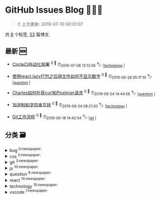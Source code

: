 
# GitHub Issues Blog :tada::tada::tada:
    
> :alarm_clock: 上次更新: 2019-07-10 00:01:07
    
共 [8](https://github.com/xuya227939/blog/labels) 个标签, [53](https://github.com/xuya227939/blog/issues) 篇博文.
## 最新 :new: 
- [CircleCI自动化部署](https://github.com/xuya227939/blog/issues/68) <sup>0 :speech_balloon:</sup>  			 :alarm_clock:<sub>2019-07-08 13:13:56</sub> 
 :label: 	<sub>|</sub><sub>[technology](https://github.com/xuya227939/blog/labels/technology)	|	</sub>

- [使用react.lazy打包之后得文件如何不显示数字](https://github.com/xuya227939/blog/issues/67) <sup>0 :speech_balloon:</sup>  			 :alarm_clock:<sub>2019-06-28 05:17:10</sub> 
 :label: 	<sub>|</sub><sub>[question](https://github.com/xuya227939/blog/labels/question)	|	</sub>

- [Charles如何扑获curl和Postman请求](https://github.com/xuya227939/blog/issues/66) <sup>0 :speech_balloon:</sup>  			 :alarm_clock:<sub>2019-06-24 14:44:56</sub> 
 :label: 	<sub>|</sub><sub>[question](https://github.com/xuya227939/blog/labels/question)	|	</sub>

- [16进制和字符串互转](https://github.com/xuya227939/blog/issues/65) <sup>0 :speech_balloon:</sup>  			 :alarm_clock:<sub>2019-06-24 08:21:20</sub> 
 :label: 	<sub>|</sub><sub>[technology](https://github.com/xuya227939/blog/labels/technology)	|	</sub>

- [Git工作流程](https://github.com/xuya227939/blog/issues/64) <sup>0 :speech_balloon:</sup>  			 :alarm_clock:<sub>2019-06-18 14:42:54</sub> 
 :label: 	<sub>|</sub><sub>[git](https://github.com/xuya227939/blog/labels/git)	|	</sub>

## 分类  :card_file_box: 

<details>
<summary>bug	<sup>0:newspaper:</sup></summary>



</details>

<details>
<summary>css	<sup>3:newspaper:</sup></summary>

- [垂直居中](https://github.com/xuya227939/blog/issues/32)  <sup>0 :speech_balloon:</sup>  	 :alarm_clock:<sub>2018-09-27 11:14:57</sub> 
- [水平居中](https://github.com/xuya227939/blog/issues/31)  <sup>0 :speech_balloon:</sup>  	 :alarm_clock:<sub>2018-09-27 11:14:10</sub> 
- [CSS盒模型](https://github.com/xuya227939/blog/issues/21)  <sup>0 :speech_balloon:</sup>  	 :alarm_clock:<sub>2018-07-23 07:20:49</sub> 


</details>

<details>
<summary>git	<sup>3:newspaper:</sup></summary>

- [Git工作流程](https://github.com/xuya227939/blog/issues/64)  <sup>0 :speech_balloon:</sup>  	 :alarm_clock:<sub>2019-06-18 14:42:54</sub> 
- [Git常用命令](https://github.com/xuya227939/blog/issues/36)  <sup>0 :speech_balloon:</sup>  	 :alarm_clock:<sub>2018-11-04 09:34:11</sub> 
- [github本地配置和全局配置](https://github.com/xuya227939/blog/issues/35)  <sup>0 :speech_balloon:</sup>  	 :alarm_clock:<sub>2018-10-25 08:43:53</sub> 


</details>

<details>
<summary>js	<sup>10:newspaper:</sup></summary>

- [js实现deepCopy](https://github.com/xuya227939/blog/issues/46)  <sup>0 :speech_balloon:</sup>  	 :alarm_clock:<sub>2019-03-12 02:18:02</sub> 
- [精通Js(持续更新)](https://github.com/xuya227939/blog/issues/40)  <sup>0 :speech_balloon:</sup>  	 :alarm_clock:<sub>2018-12-21 03:26:56</sub> 
- [javascript 运行机制类文章](https://github.com/xuya227939/blog/issues/33)  <sup>0 :speech_balloon:</sup>  	 :alarm_clock:<sub>2018-09-29 06:51:02</sub> 
- [es6知识点](https://github.com/xuya227939/blog/issues/28)  <sup>0 :speech_balloon:</sup>  	 :alarm_clock:<sub>2018-08-30 12:12:45</sub> 
- [JS垃圾回收机制](https://github.com/xuya227939/blog/issues/22)  <sup>0 :speech_balloon:</sup>  	 :alarm_clock:<sub>2018-07-23 07:30:03</sub> 
- [Js实现队列](https://github.com/xuya227939/blog/issues/20)  <sup>0 :speech_balloon:</sup>  	 :alarm_clock:<sub>2018-07-19 02:08:43</sub> 
- [Js实现出入栈操作](https://github.com/xuya227939/blog/issues/18)  <sup>0 :speech_balloon:</sup>  	 :alarm_clock:<sub>2018-07-18 01:22:58</sub> 
- [Js实现列表操作](https://github.com/xuya227939/blog/issues/17)  <sup>0 :speech_balloon:</sup>  	 :alarm_clock:<sub>2018-07-17 08:54:16</sub> 
- [Js实现各种排序](https://github.com/xuya227939/blog/issues/16)  <sup>0 :speech_balloon:</sup>  	 :alarm_clock:<sub>2018-07-16 03:23:52</sub> 
- [Js实现斐波那契数列](https://github.com/xuya227939/blog/issues/15)  <sup>0 :speech_balloon:</sup>  	 :alarm_clock:<sub>2018-07-16 03:05:07</sub> 


</details>

<details>
<summary>question	<sup>8:newspaper:</sup></summary>

- [使用react.lazy打包之后得文件如何不显示数字](https://github.com/xuya227939/blog/issues/67)  <sup>0 :speech_balloon:</sup>  	 :alarm_clock:<sub>2019-06-28 05:17:10</sub> 
- [Charles如何扑获curl和Postman请求](https://github.com/xuya227939/blog/issues/66)  <sup>0 :speech_balloon:</sup>  	 :alarm_clock:<sub>2019-06-24 14:44:56</sub> 
- [使用Sourcetree 提示需要输入密码(mac)](https://github.com/xuya227939/blog/issues/62)  <sup>0 :speech_balloon:</sup>  	 :alarm_clock:<sub>2019-06-10 03:30:47</sub> 
- [ERR_SSL_PROTOCOL_ERROR](https://github.com/xuya227939/blog/issues/53)  <sup>0 :speech_balloon:</sup>  	 :alarm_clock:<sub>2019-05-12 12:15:52</sub> 
- [PhantomJS not found on PATH](https://github.com/xuya227939/blog/issues/51)  <sup>0 :speech_balloon:</sup>  	 :alarm_clock:<sub>2019-05-06 08:02:32</sub> 
- [阿里云oss如何通过node.js上传图片](https://github.com/xuya227939/blog/issues/49)  <sup>0 :speech_balloon:</sup>  	 :alarm_clock:<sub>2019-03-29 03:45:46</sub> 
- [Could not execute GraphicsMagick/ImageMagick](https://github.com/xuya227939/blog/issues/14)  <sup>0 :speech_balloon:</sup>  	 :alarm_clock:<sub>2018-06-27 01:35:12</sub> 
- [Nginx&node.js&express配置https](https://github.com/xuya227939/blog/issues/12)  <sup>0 :speech_balloon:</sup>  	 :alarm_clock:<sub>2018-06-25 09:19:07</sub> 


</details>

<details>
<summary>react	<sup>14:newspaper:</sup></summary>

- [eslint for react](https://github.com/xuya227939/blog/issues/63)  <sup>0 :speech_balloon:</sup>  	 :alarm_clock:<sub>2019-06-13 10:22:14</sub> 
- [一款基于react开源的ui库（仅供参考，莫用与生产。）](https://github.com/xuya227939/blog/issues/48)  <sup>0 :speech_balloon:</sup>  	 :alarm_clock:<sub>2019-03-26 08:12:24</sub> 
- [前端技术架构选型](https://github.com/xuya227939/blog/issues/37)  <sup>0 :speech_balloon:</sup>  	 :alarm_clock:<sub>2018-11-20 09:46:12</sub> 
- [React原理](https://github.com/xuya227939/blog/issues/26)  <sup>0 :speech_balloon:</sup>  	 :alarm_clock:<sub>2018-07-31 06:26:38</sub> 
- [Redux原理](https://github.com/xuya227939/blog/issues/25)  <sup>0 :speech_balloon:</sup>  	 :alarm_clock:<sub>2018-07-30 03:24:30</sub> 
- [React如何进行上传图片](https://github.com/xuya227939/blog/issues/11)  <sup>0 :speech_balloon:</sup>  	 :alarm_clock:<sub>2018-06-15 08:16:03</sub> 
- [React全家桶建站教程-发布](https://github.com/xuya227939/blog/issues/10)  <sup>2 :speech_balloon:</sup>  	 :alarm_clock:<sub>2018-06-08 02:21:42</sub> 
- [React全家桶建站教程-Redux&Saga](https://github.com/xuya227939/blog/issues/7)  <sup>0 :speech_balloon:</sup>  	 :alarm_clock:<sub>2018-06-08 02:16:34</sub> 
- [React全家桶建站教程-Router](https://github.com/xuya227939/blog/issues/6)  <sup>0 :speech_balloon:</sup>  	 :alarm_clock:<sub>2018-06-08 02:16:04</sub> 
- [React全家桶建站教程-Webpack](https://github.com/xuya227939/blog/issues/5)  <sup>0 :speech_balloon:</sup>  	 :alarm_clock:<sub>2018-06-08 01:47:55</sub> 
- [React全家桶建站教程-React&Ant](https://github.com/xuya227939/blog/issues/4)  <sup>0 :speech_balloon:</sup>  	 :alarm_clock:<sub>2018-06-08 00:57:25</sub> 
- [React全家桶建站教程-Nginx](https://github.com/xuya227939/blog/issues/3)  <sup>0 :speech_balloon:</sup>  	 :alarm_clock:<sub>2018-06-07 05:41:45</sub> 
- [React全家桶建站教程-Express](https://github.com/xuya227939/blog/issues/2)  <sup>0 :speech_balloon:</sup>  	 :alarm_clock:<sub>2018-06-07 03:37:22</sub> 
- [React全家桶建站教程-必看](https://github.com/xuya227939/blog/issues/1)  <sup>0 :speech_balloon:</sup>  	 :alarm_clock:<sub>2018-06-07 02:32:34</sub> 


</details>

<details>
<summary>technology	<sup>10:newspaper:</sup></summary>

- [CircleCI自动化部署](https://github.com/xuya227939/blog/issues/68)  <sup>0 :speech_balloon:</sup>  	 :alarm_clock:<sub>2019-07-08 13:13:56</sub> 
- [16进制和字符串互转](https://github.com/xuya227939/blog/issues/65)  <sup>0 :speech_balloon:</sup>  	 :alarm_clock:<sub>2019-06-24 08:21:20</sub> 
- [babel6升级7](https://github.com/xuya227939/blog/issues/60)  <sup>0 :speech_balloon:</sup>  	 :alarm_clock:<sub>2019-06-05 05:25:00</sub> 
- [weex封装dialog源码，支持自定义内容](https://github.com/xuya227939/blog/issues/45)  <sup>0 :speech_balloon:</sup>  	 :alarm_clock:<sub>2019-03-09 00:41:04</sub> 
- [ant-design表格列拖拽，部分源码](https://github.com/xuya227939/blog/issues/44)  <sup>0 :speech_balloon:</sup>  	 :alarm_clock:<sub>2019-01-09 14:50:08</sub> 
- [前端如何支持pdf、excel、word在线预览](https://github.com/xuya227939/blog/issues/42)  <sup>0 :speech_balloon:</sup>  	 :alarm_clock:<sub>2018-12-27 07:54:14</sub> 
- [图片和文件预览组件(部分源码)，可拖动，缩小，放大。](https://github.com/xuya227939/blog/issues/41)  <sup>0 :speech_balloon:</sup>  	 :alarm_clock:<sub>2018-12-26 07:05:59</sub> 
- [修改滚动条样式](https://github.com/xuya227939/blog/issues/30)  <sup>0 :speech_balloon:</sup>  	 :alarm_clock:<sub>2018-09-20 12:02:42</sub> 
- [跨域](https://github.com/xuya227939/blog/issues/29)  <sup>0 :speech_balloon:</sup>  	 :alarm_clock:<sub>2018-09-17 13:52:56</sub> 
- [网站性能优化几个点](https://github.com/xuya227939/blog/issues/27)  <sup>0 :speech_balloon:</sup>  	 :alarm_clock:<sub>2018-08-16 02:18:12</sub> 


</details>

<details>
<summary>vscode	<sup>1:newspaper:</sup></summary>

- [vscode 自定义配置sublime主题色](https://github.com/xuya227939/blog/issues/52)  <sup>0 :speech_balloon:</sup>  	 :alarm_clock:<sub>2019-05-07 02:31:15</sub> 


</details>
